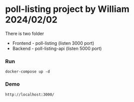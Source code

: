 # poll-listing project by William 2024/02/02

There is two folder

* Frontend - poll-listing (listen 3000 port)
* Backend - poll-listing-api (listen 5000 port)

### Run
```
docker-compose up -d
```

### Demo
```bash
http://localhost:3000/
```
